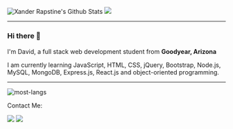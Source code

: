 <img src="https://github-readme-stats.vercel.app/api?username=DavidTJGriffin&show_icons=true&show_icons=true&theme=tokyonight" alt="Xander Rapstine's Github Stats"></img>
![](https://komarev.com/ghpvc/?username=DavidTJGriffin&color=blueviolet&style=flat-square)


---

### Hi there 👋


<p>I'm David, a full stack web development student from <b>Goodyear, Arizona</b>  <img src="https://emojipedia-us.s3.dualstack.us-west-1.amazonaws.com/thumbs/120/emojipedia/132/flag-for-arizona-usaz_1f3f4-e0075-e0073-e0061-e007a-e007f.png" height="16"/></p>
<p>I am currently learning JavaScript, HTML, CSS, jQuery, Bootstrap, Node.js, MySQL, MongoDB, Express.js, React.js and object-oriented programming.</p>

---

​![​most-langs​](https://github-readme-stats.vercel.app/api/top-langs/?username=DavidTJGriffin&hide=javascript,html&theme=radical&layout=compact)

Contact Me:

[![](https://img.shields.io/badge/linkedin-%230077B5.svg?&style=for-the-badge&logo=linkedin&logoColor=white)](https://www.linkedin.com/in/david-griffin-a51193195) [![](https://img.shields.io/badge/email-%238B89CC.svg?&style=for-the-badge&logo=protonmail&logoColor=white)](mailto:david.dtjg2001@gmail.com)



<!--
**Ukarimu1/Ukarimu1** is a ✨ _special_ ✨ repository because its `README.md` (this file) appears on your GitHub profile.

Here are some ideas to get you started:

- 🔭 I’m currently working on ...
- 🌱 I’m currently learning ...
- 👯 I’m looking to collaborate on ...
- 🤔 I’m looking for help with ...
- 💬 Ask me about ...
- 📫 How to reach me: ...
- 😄 Pronouns: ...
- ⚡ Fun fact: ...
-->
